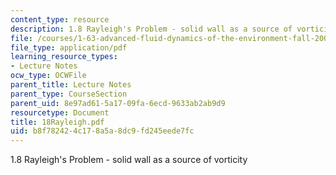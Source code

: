 ```yaml
---
content_type: resource
description: 1.8 Rayleigh's Problem - solid wall as a source of vorticity
file: /courses/1-63-advanced-fluid-dynamics-of-the-environment-fall-2002/b8f782424c178a5a8dc9fd245eede7fc_18Rayleigh.pdf
file_type: application/pdf
learning_resource_types:
- Lecture Notes
ocw_type: OCWFile
parent_title: Lecture Notes
parent_type: CourseSection
parent_uid: 8e97ad61-5a17-09fa-6ecd-9633ab2ab9d9
resourcetype: Document
title: 18Rayleigh.pdf
uid: b8f78242-4c17-8a5a-8dc9-fd245eede7fc
---
```

1.8 Rayleigh's Problem - solid wall as a source of vorticity

